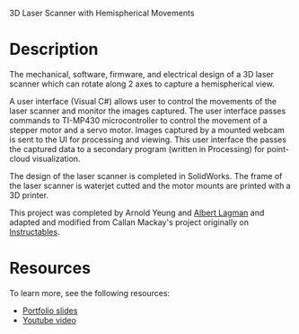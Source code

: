 3D Laser Scanner with Hemispherical Movements

# Description
The mechanical, software, firmware, and electrical design of a 3D laser scanner which can rotate along 2 axes to capture a hemispherical view.  

A user interface (Visual C#) allows user to control the movements of the laser scanner and monitor the images captured.  The user interface passes commands to TI-MP430 microcontroller to control the movement of a stepper motor and a servo motor.  Images captured by a mounted webcam is sent to the UI for processing and viewing. This user interface the passes the captured data to a secondary program (written in Processing) for point-cloud visualization.

The design of the laser scanner is completed in SolidWorks.  The frame of the laser scanner is waterjet cutted and the motor mounts are printed with a 3D printer.  

This project was completed by Arnold Yeung and [Albert Lagman](https://www.github.com/albertlagman/) and adapted and modified from Callan Mackay's project originally on [Instructables](http://www.instructables.com/id/3D-Environment-Laser-Scanner-From-Scratch/?ALLSTEPS).

# Resources
To learn more, see the following resources:
  - [Portfolio slides](https://drive.google.com/file/d/0B4IkhV7KdHJ5WElFeDBSN24ySHc/view)
  - [Youtube video](https://www.youtube.com/watch?v=Gfr9DGkmo1A)
